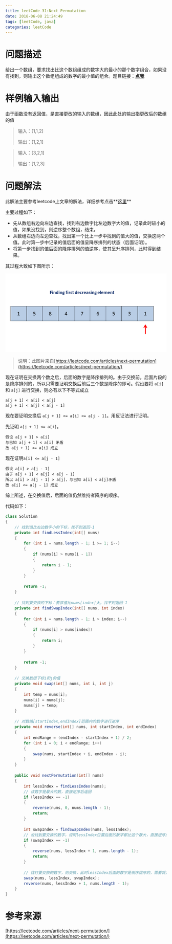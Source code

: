 ```yaml
---
title: leetCode-31:Next Permutation
date: 2018-06-08 21:24:49
tags: [leetCode, java]
categories: leetCode
---
```


# 问题描述

给出一个数组，要求找出比这个数组组成的数字大的最小的那个数字组合，如果没有找到，则输出这个数组组成的数字的最小值的组合。题目链接：**[点我](https://leetcode.com/problems/next-permutation/description/)**

<!-- more -->

# 样例输入输出

由于函数没有返回值，是直接更改的输入的数组，因此此处的输出指更改后的数组的值

> 输入：[1,1,2]
>
> 输出：[1,2,1]

> 输入：[3,2,1]
>
> 输出：[1,2,3]

# 问题解法

此解法主要参考leetcode上文章的解法，详细参考点击**[这里](https://leetcode.com/articles/next-permutation/)**

主要过程如下：

* 先从数组右边向左边查找，找到右边数字比左边数字大的值，记录此时较小的值，如果没找到，则逆序整个数组，结束。
* 从数组右边向左边查找，找出第一个比上一步中找到的值大的值，交换这两个值。此时第一步中记录的值后面的值呈降序排列的状态（后面证明）。
* 将第一步找到的值后面的降序排列的值逆序，使其呈升序排列，此时得到结果。

其过程大致如下图所示：

![31_Next_Permutation.gif](/images/31_Next_Permutation.gif)

> 说明：此图片来自[https://leetcode.com/articles/next-permutation](https://leetcode.com/articles/next-permutation/)

现在证明在交换两个数之后，后面的数字是降序排列的。由于交换前，后面片段的是降序排列的，所以只需要证明交换后前后三个数是降序的即可。假设要将 `a[i]` 和 `a[j]` 进行交换，则必有以下不等式成立

```
a[j + 1] < a[i] < a[j]                 
a[j + 1] < a[j] < a[j - 1]         
```

现在要证明交换后 `a[j + 1] <= a[i] <= a[j - 1]`。用反证法进行证明。

先证明 `a[j + 1] <= a[i]`。

```
假设 a[j + 1] > a[i]
与已知 a[j + 1] < a[i] 矛盾
故 a[j + 1] <= a[i] 成立
```

现在证明`a[i] <= a[j - 1]`

```
假设 a[i] > a[j - 1]
由于 a[j + 1] < a[j] < a[j - 1]
所以 a[i] > a[j - 1] > a[j]，与已知 a[i] < a[j]矛盾
故 a[i] <= a[j - 1] 成立
```

综上所述，在交换值后，后面的值仍然维持者降序的顺序。

代码如下：

```java
class Solution 
{
    // 找到值比右边数字小的下标，找不到返回-1
    private int findLessIndex(int[] nums)
    {
        for (int i = nums.length - 1; i >= 1; i--)
        {
            if (nums[i] > nums[i - 1])
            {
                return i - 1;
            }
        }
        
        return -1;
    }
    
    // 找到要交换的下标：要求值比nums[index]大，找不到返回-1
    private int findSwapIndex(int[] nums, int index)
    {
        for (int i = nums.length - 1; i > index; i--)
        {
            if (nums[i] > nums[index])
            {
                return i;
            }
        }
        
        return -1;
    }
    
    // 交换数组下标i和j的值
    private void swap(int[] nums, int i, int j)
    {
        int temp = nums[i];
        nums[i] = nums[j];
        nums[j] = temp;
    }
    
    // 对数组[startIndex,endIndex]范围内的数字进行逆序
    private void reverse(int[] nums, int startIndex, int endIndex)
    {
        int endRange = (endIndex - startIndex + 1) / 2;
        for (int i = 0; i < endRange; i++)
        {
            swap(nums, startIndex + i, endIndex - i);
        }
    }
    
    public void nextPermutation(int[] nums) 
    {
        int lessIndex = findLessIndex(nums);
        // 该数字是最大的数，直接逆序后返回
        if (lessIndex == -1)
        {
            reverse(nums, 0, nums.length - 1);
            return;
        }
        
        int swapIndex = findSwapIndex(nums, lessIndex);
        // 没找到要交换的数字，说明lessIndex位置后面的数字都比这个数大，直接逆序后面的数字
        if (swapIndex == -1)
        {
            reverse(nums, lessIndex + 1, nums.length - 1);
            return;
        }
        
        // 找打要交换的数字，则交换，此时lessIndex后面的数字是倒序排序的，需要将其升序排序得到最小值
        swap(nums, lessIndex, swapIndex);
        reverse(nums, lessIndex + 1, nums.length - 1);
    }
}
```

# 参考来源

[https://leetcode.com/articles/next-permutation/](https://leetcode.com/articles/next-permutation/)